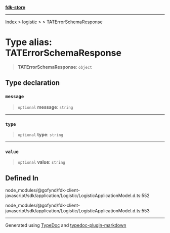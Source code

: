 [**fdk-store**](../../../README.md)
***

[Index](../../../API.md) > [logistic](../../README.md) > [<internal>](../README.md) > TATErrorSchemaResponse

# Type alias: TATErrorSchemaResponse

> **TATErrorSchemaResponse**: `object`

## Type declaration

### `message`

> `optional` **message**: `string`

***

### `type`

> `optional` **type**: `string`

***

### `value`

> `optional` **value**: `string`

## Defined In

node\_modules/@gofynd/fdk-client-javascript/sdk/application/Logistic/LogisticApplicationModel.d.ts:552

node\_modules/@gofynd/fdk-client-javascript/sdk/application/Logistic/LogisticApplicationModel.d.ts:553

***
Generated using [TypeDoc](https://typedoc.org/) and [typedoc-plugin-markdown](https://www.npmjs.com/package/typedoc-plugin-markdown)
